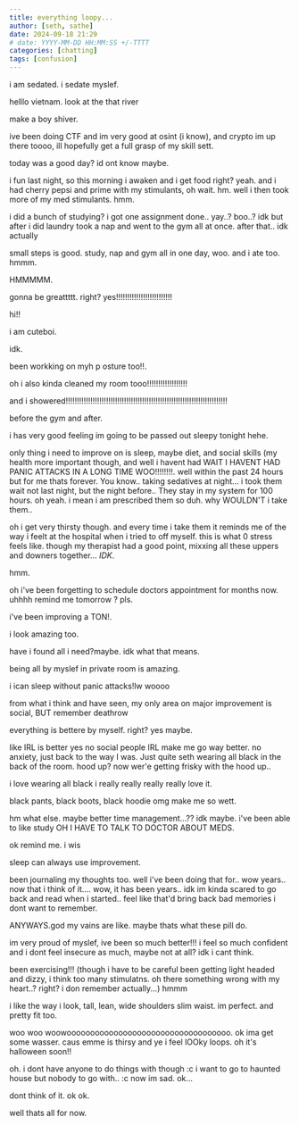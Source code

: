 ```yaml
---
title: everything loopy...
author: [seth, sathe]
date: 2024-09-18 21:29
# date: YYYY-MM-DD HH:MM:SS +/-TTTT
categories: [chatting]
tags: [confusion]
---
```


i am sedated. i sedate myslef.

helllo vietnam. look at the that river

make a boy shiver.

ive been doing CTF and im very good at osint (i know), and crypto im up there toooo, ill hopefully get a full grasp of my skill sett.

today was a good day? id ont know maybe.

i fun last night, so this morning i awaken and i get food right? yeah. and i had cherry pepsi and prime with my stimulants, oh wait. hm. well i then took more of my med stimulants. hmm.

i did a bunch of studying? i got one assignment done.. yay..? boo..? idk but after i did laundry took a nap and went to the gym all at once. after that.. idk actually

small steps is good. study, nap and gym all in one day, woo. and i ate too. hmmm.

HMMMMM.

gonna be greattttt. right? yes!!!!!!!!!!!!!!!!!!!!!!!!!

hi!!

i am cuteboi.

idk.

been workking on myh p osture too!!.

oh i also kinda cleaned my room tooo!!!!!!!!!!!!!!!!!!

and i showered!!!!!!!!!!!!!!!!!!!!!!!!!!!!!!!!!!!!!!!!!!!!!!!!!!!!!!!!!!!!!!!!!!!!!!!!

before the gym and after.

i has very good feeling im going to be passed out sleepy tonight hehe.

only thing i need to improve on is sleep, maybe diet, and social skills (my health more important though, and well i havent had WAIT I HAVENT HAD PANIC ATTACKS IN A LONG TIME WOO!!!!!!!!. well within the past 24 hours but for me thats forever. You know.. taking sedatives at night... i took them wait not last night, but the night before.. They stay in my system for 100 hours. oh yeah. i mean i am prescribed them so duh. why WOULDN'T i take them..

oh i get very thirsty though. and every time i take them it reminds me of the way i feelt at the hospital when i tried to off myself. this is what 0 stress feels like. though my therapist had a good point, mixxing all these uppers and downers together... *IDK*.

hmm.

oh i've been forgetting to schedule doctors appointment for months now. uhhhh remind me tomorrow ? pls.


i've been improving a TON!.

i look amazing too.

have i found all i need?maybe. idk what that means.

being all by myslef in private room is amazing.

i ican sleep without panic attacks!lw woooo

from what i think and have seen, my only area on major improvement is social, BUT remember deathrow

everything is bettere by myself. right? yes maybe. 

like IRL is better yes no social people IRL make me go way better. no anxiety, just back to the way I was. Just quite seth wearing all black in the back of the room. hood up? now wer'e getting frisky with the hood up..

i love wearing all black i really really really really love it.

black pants, black boots, black hoodie omg make me so wett.

hm what else. maybe better time management...?? idk maybe. i've been able to like study OH I HAVE TO TALK TO DOCTOR ABOUT MEDS.

ok remind me. i wis

sleep can always use improvement.

been journaling my thoughts too. well i've been doing that for.. wow years.. now that i think of it.... wow, it has been years.. idk im kinda scared to go back and read when i started.. feel like that'd bring back bad memories i dont want to remember.

ANYWAYS.god my vains are like. maybe thats what these pill do.

im very proud of myslef, ive been so much better!!! i feel so much confident and i dont feel insecure as much, maybe not at all? idk i cant think.

been exercising!!! (though i have to be careful been getting light headed and dizzy, i think too many stimulatns. oh there something wrong with my heart..? right? i don remember actually...) hmmm

i like the way i look, tall, lean, wide shoulders slim waist. im perfect. and pretty fit too.

woo woo woowooooooooooooooooooooooooooooooooooo. ok ima get some wasser. caus emme is thirsy and ye i feel lOOky loops. oh it's halloween soon!!

oh. i dont have anyone to do things with though :c i want to go to haunted house but nobody to go with.. :c now im sad. ok...

dont think of it. ok ok.

well thats all for now. 